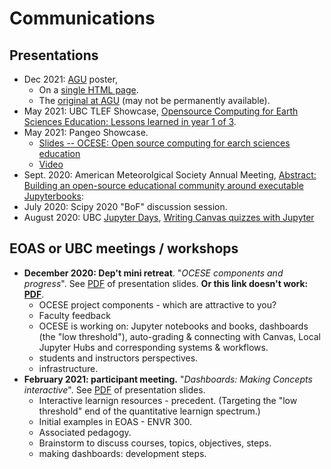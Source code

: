 # Communications

## Presentations

* Dec 2021: [AGU](https://www.agu.org/Fall-Meeting) poster, 
  *  On a [single HTML page](https://www.eoas.ubc.ca/~quest/agu2021-build-211215.htm). 
  * The [original at AGU](https://agu2021fallmeeting-agu.ipostersessions.com/default.aspx?s=2A-C2-3D-E0-3B-DD-9A-5E-A3-C9-44-74-4B-06-45-A9) (may not be permanently available).
* May 2021: UBC TLEF Showcase, [Opensource Computing for Earth Sciences Education: Lessons learned in year 1 of 3](https://tlef2.sites.olt.ubc.ca/files/2021/05/2021-TLEF-Showcase-SCI-Tara-Ivanochko.pdf).
* May 2021: Pangeo Showcase.
  * [Slides -- ΟCESE: Open source computing for earch sciences education](https://www.dropbox.com/s/ap325xvsncb25tg/austin_pangeo_may_2021.pdf?dl=0)
  * [Video](https://discourse.pangeo.io/t/may-5-2021-ocese-open-source-computing-for-earth-science-education/1443)
* Sept. 2020: American Meteorolgical Society Annual Meeting, [Abstract: Building an open-source educational community around executable Jupyterbooks](https://ams.confex.com/ams/101ANNUAL/11python/papers/viewonly.cgi?password=582729&username=384767):  
* July 2020: Scipy 2020 "BoF" discussion session.
* August 2020: UBC [Jupyter Days](https://ubc-dsci.github.io/jupyterdays/), [Writing Canvas quizzes with Jupyter](https://github.com/UBC-DSCI/jupyterdays/blob/master/jupyterdays/sessions/austin-colclough/md2canvas.md)

## EOAS or UBC meetings / workshops

* **December 2020: Dep't mini retreat**. "_OCESE components and progress_". See [PDF](https://github.com/eoas-ubc/eoas-ubc.github.io/blob/docs/pdffiles/ocese-demo-dec15.pdf) of presentation slides. 
**Or this link doesn't work: [PDF](pdffiles/ocese-demo-dec15.pdf)**.
  * OCESE project components - which are attractive to you?
  * Faculty feedback
  * OCESE is working on: Jupyter notebooks and books, dashboards (the "low threshold"), auto-grading & connecting with Canvas, Local Jupyter Hubs and corresponding systems & workflows.  
  * students and instructors perspectives.
  * infrastructure.
* **February 2021: participant meeting.** "_Dashboards: Making Concepts interactive_". See [PDF](https://github.com/eoas-ubc/eoas-ubc.github.io/blob/docs/pdffiles/Fac-ProD-Feb-210215.pdf) of  presentation slides.
  * Interactive learnign resources - precedent. (Targeting the "low threshold" end of the quantitative learnign spectrum.)
  * Initial examples in EOAS - ENVR 300.
  * Associated pedagogy.
  * Brainstorm to discuss courses, topics, objectives, steps.
  * making dashboards: development steps.